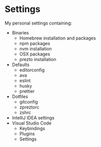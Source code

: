 # Settings

My personal settings containing:

* Binaries
  * Homebrew installation and packages
  * npm packages
  * nvm installation
  * OSX packages
  * prezto installation
* Defaults
  * editorconfig
  * ava
  * eslint
  * husky
  * prettier
* Dotfiles
  * gitconfig
  * zpreztorc
  * zshrc
* IntelliJ IDEA settings
* Visual Studio Code
  * Keybindings
  * Plugins
  * Settings
